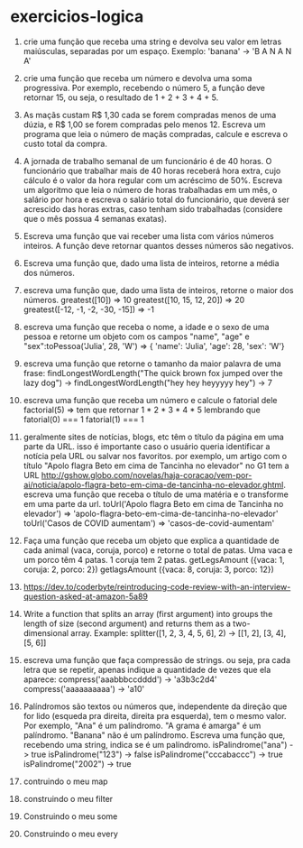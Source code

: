 # exercicios-logica

1) crie uma função que receba uma string e devolva seu valor em letras maiúsculas, separadas por um espaço. Exemplo: 'banana' -> 'B A N A N A'

2) crie uma função que receba um número e devolva uma soma progressiva. Por exemplo, recebendo o número 5, a função deve retornar 15, ou seja, o resultado de 1 + 2 + 3 + 4 + 5.

3) As maçãs custam R$ 1,30 cada se forem compradas menos de uma dúzia, e R$ 1,00 se forem 
compradas pelo menos 12. Escreva um programa que leia o número de maçãs compradas, calcule e escreva o custo total da compra.

4) A jornada de trabalho semanal de um funcionário é de 40 horas. O funcionário que trabalhar mais de 40 horas receberá hora extra, cujo cálculo é o valor da hora regular com um acréscimo de 50%. Escreva um algoritmo que leia o número de horas trabalhadas em um mês, o salário por hora e escreva o salário total do funcionário, que deverá ser acrescido das horas extras, caso tenham sido trabalhadas (considere que o mês possua 4 semanas exatas).

5) Escreva uma função que vai receber uma lista com vários números inteiros. A função deve retornar quantos desses números são negativos.

6) Escreva uma função que, dado uma lista de inteiros, retorne a média dos números.

7) escreva uma função que, dado uma lista de inteiros, retorne o maior dos números.
greatest([10]) => 10
greatest([10, 15, 12, 20]) => 20
greatest([-12, -1, -2, -30, -15]) => -1

8) escreva uma função que receba o nome, a idade e o sexo de uma pessoa e retorne um objeto com os campos "name", "age" e "sex":toPessoa('Julia', 28, 'W') => { 'name': 'Julia', 'age': 28, 'sex': 'W'}

9) escreva uma função que retorne o tamanho da maior palavra de uma frase: findLongestWordLength("The quick brown fox jumped over the lazy dog") -> findLongestWordLength("hey hey heyyyyy hey") -> 7 

10) escreva uma função que receba um número e calcule o fatorial dele factorial(5) => tem que retornar 1 * 2 * 3 * 4 * 5 
lembrando que fatorial(0) === 1 
fatorial(1) === 1

11) geralmente sites de notícias, blogs, etc têm o título da página em uma parte da URL. isso é importante caso o usuário queria identificar a notícia pela URL
ou salvar nos favoritos. por exemplo, um artigo com o título "Apolo flagra Beto em cima de Tancinha no elevador" no G1 tem a URL 
http://gshow.globo.com/novelas/haja-coracao/vem-por-ai/noticia/apolo-flagra-beto-em-cima-de-tancinha-no-elevador.ghtml.
escreva uma função que receba o título de uma matéria e o transforme em uma parte da url.
toUrl('Apolo flagra Beto em cima de Tancinha no elevador') => 'apolo-flagra-beto-em-cima-de-tancinha-no-elevador'
toUrl('Casos de COVID aumentam') => 'casos-de-covid-aumentam'

12) Faça uma função que receba um objeto que explica a quantidade de cada
animal (vaca, coruja, porco) e retorne o total de patas. Uma vaca e um porco
têm 4 patas. 1 coruja tem 2 patas.
getLegsAmount ({vaca: 1, coruja: 2, porco: 2})
 getlagsAmount ({vaca: 8, coruja: 3, porco: 12})

 13) https://dev.to/coderbyte/reintroducing-code-review-with-an-interview-question-asked-at-amazon-5a89

 14) Write a function that splits an array (first argument) into groups the length of size (second argument) and returns them as a two-dimensional array. Example: splitter([1, 2, 3, 4, 5, 6], 2) -> [[1, 2], [3, 4], [5, 6]]

 15) escreva uma função que faça compressão de strings. ou seja, pra cada letra que se repetir, apenas indique a quantidade de vezes que ela aparece:
compress('aaabbbccdddd') -> 'a3b3c2d4'
compress('aaaaaaaaaa') -> 'a10'

16) Palíndromos são textos ou números que, independente da direção que for lido (esqueda pra direita, direita pra esquerda), tem o mesmo valor. Por exemplo, "Ana" é um palíndromo. "A grama é amarga" é um palíndromo. "Banana" não é um palíndromo. Escreva uma função que, recebendo uma string, indica se é um palíndromo.
isPalindrome("ana") -> true
isPalindrome("123") -> false
isPalindrome("cccabaccc") -> true
isPalindrome("2002") -> true

17) contruindo o meu map

18) construindo o meu filter

19) Construindo o meu some

20) Construindo o meu every 







